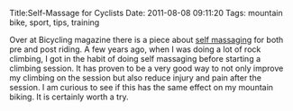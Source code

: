 Title:Self-Massage for Cyclists
Date: 2011-08-08 09:11:20
Tags: mountain bike, sport, tips, training

Over at Bicycling magazine there is a piece about [self
massaging](http://www.bicycling.com/training-nutrition/injury-prevention/self-massage-cyclists) for both pre and post riding. A few years ago, when I was
doing a lot of rock climbing, I got in the habit of doing self massaging
before starting a climbing session. It has proven to be a very good way to not
only improve my climbing on the session but also reduce injury and pain after
the session. I am curious to see if this has the same effect on my mountain
biking. It is certainly worth a try.

